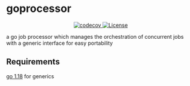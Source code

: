 # goprocessor

<p align="center">
  <a href="https://codecov.io/gh/osbytes/goprocessor">
    <img src="https://codecov.io/gh/osbytes/goprocessor/branch/main/graph/badge.svg" alt="codecov" />
  </a>
  <a href="https://github.com/osbytes/goprocessor/blob/main/LICENSE">
    <img src="https://img.shields.io/github/license/osbytes/goprocessor.svg" alt="License" />
  </a>
</p>

a go job processor which manages the orchestration of concurrent jobs with a generic interface for easy portability

## Requirements

[go 1.18](https://tip.golang.org/doc/go1.18) for generics